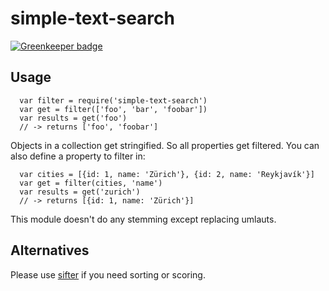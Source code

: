 # simple-text-search

[![Greenkeeper badge](https://badges.greenkeeper.io/marcbachmann/simple-text-search.svg)](https://greenkeeper.io/)

## Usage

```
  var filter = require('simple-text-search')
  var get = filter(['foo', 'bar', 'foobar'])
  var results = get('foo')
  // -> returns ['foo', 'foobar']
```

 Objects in a collection get stringified. So all properties get filtered.
 You can also define a property to filter in:
 ```
   var cities = [{id: 1, name: 'Zürich'}, {id: 2, name: 'Reykjavík'}]
   var get = filter(cities, 'name')
   var results = get('zurich')
   // -> returns [{id: 1, name: 'Zürich'}]
 ```

This module doesn't do any stemming except replacing umlauts.


## Alternatives

Please use [sifter](https://github.com/brianreavis/sifter.js) if you need sorting or scoring.
